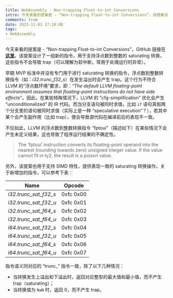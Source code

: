 ```yaml
---
title: WebAssembly - Non-trapping Float-to-int Conversions
intro: 今天来看的提案是 - “Non-trapping Float-to-int Conversions”。该提案设计了一组新的指令，用于支持浮点数到整数的 saturating 转换，这些指令不会导致 trap（可以理解为软中断，常用于处理运行时异常）。
comments: true
date: 2023-11-01 17:18:00
tags:
- WebAssembly
---
```



今天来看的提案是 - “Non-trapping Float-to-int Conversions”，GitHub 链接在<b>[这里](https://github.com/WebAssembly/nontrapping-float-to-int-conversions/blob/main/proposals/nontrapping-float-to-int-conversion/Overview.md)</b>。该提案设计了一组新的指令，用于支持浮点数到整数的 saturating 转换，这些指令不会导致 trap（可以理解为软中断，常用于处理运行时异常）。

早期 MVP 标准中并没有专门用于进行 saturating 转换的指令，浮点数到整数转换指令（如：*i32.trunc_f32_s*）在发生溢出时会产生 trap。这个行为不符合 LLVM 的“浮点数环境”要求，即：“<i>The default LLVM floating-point environment assumes that floating-point instructions do not have side effects</i>”。因此，在某些特殊情况下，LLVM 的 “cfg-simplification” 优化会产生 “unconditionalized” 的 IR 代码。而当分支语句被同时求值，比如 `if` 语句真假两个分支里的语句被同时求值（实际上是一种 “speculative execution”？），若其中某个会产生副作用（比如 trap），便会导致源代码在编译前后的表现不一致。

不仅如此，LLVM 的浮点数到整数转换指令 “fptoui”（描述如下）在某些情况下会产生未定义结果，这也导致了程序运行结果的不确定性。

> The ‘fptoui’ instruction converts its floating-point operand into the nearest (rounding towards zero) unsigned integer value. If the value cannot fit in ty2, the result is a poison value.

另外，该提案也用于支持 SIMD 特性，提供表现一致的 saturating 转换操作。关于新增加的指令，可以参考下表：

| Name    | Opcode |
| -------- | ------- |
| *i32.trunc_sat_f32_s*  | 0xfc 0x00   |
| *i32.trunc_sat_f32_u*  |	0xfc 0x01	 |
| *i32.trunc_sat_f64_s*  |	0xfc 0x02
| *i32.trunc_sat_f64_u*  |	0xfc 0x03 |
| *i64.trunc_sat_f32_s*  |	0xfc 0x04	 |
| *i64.trunc_sat_f32_u*  |	0xfc 0x05	|
| *i64.trunc_sat_f64_s*  |	0xfc 0x06 |
| *i64.trunc_sat_f64_u*  |	0xfc 0x07| 

指令语义同对应的 “trunc_” 指令一致，除了以下几种情况：

* 当转换发生上溢出和下溢出时，返回对应整型的最大值和最小值，而不产生 trap（saturating）；
* 当转换值为 `NaN` 时，返回 0，而不产生 trap。

